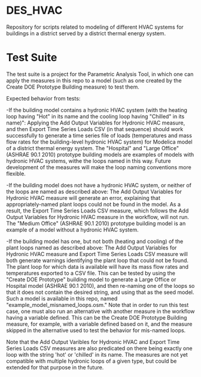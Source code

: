 # DES_HVAC
Repository for scripts related to modeling of different HVAC systems for buildings in a district served by a district thermal energy system. 

# Test Suite
The test suite is a project for the Parametric Analysis Tool, in which one can apply the measures in this repo to a model (such as one created by the Create DOE Prototype Building measure) to test them. 

Expected behavior from tests: 

-If the building model contains a hydronic HVAC system (with the heating loop having "Hot" in its name and the cooling loop having "Chilled" in its name)":
   Applying the Add Output Variables for Hydronic HVAC measure, and then Export Time Series Loads CSV (in that sequence) should work successfully to generate a time series file of loads (temperatures and mass flow rates for the building-level hydronic HVAC system) for Modelica model of a district thermal energy system. The "Hospital" and "Large Office" (ASHRAE 90.1 2010) prototype building models are examples of models with hydronic HVAC systems, withe the loops named in this way. Future development of the measures will make the loop naming conventions more flexible. 
   
-If the building model does not have a hydronic HVAC system, or neither of the loops are named as described above: 
   The Add Output Variables for Hydronic HVAC measure will generate an error, explaining that appropriately-named plant loops could not be found in the model. As a result, the Export Time Series Loads CSV measure, which follows the Add Output Variables for Hydronic HVAC measure in the workflow, will not run. The "Medium Office" (ASHRAE 90.1 2010) prototype building model is an example of a model without a hydronic HVAC system. 

-If the building model has one, but not both (heating and cooling) of the plant loops named as described above:
   The Add Output Variables for Hydronic HVAC measure and Export Time Series Loads CSV measure will both generate warnings identifying the plant loop that could not be found. The plant loop for which data is available will have its mass flow rates and temperatures exported to a CSV file. This can be tested by using the "Create DOE Prototype" building model to generate a Large Office or Hospital model (ASHRAE 90.1 2010), and then re-naming one of the loops so that it does not contain the desired string, and using that as the seed model. Such a model is available in this repo, named "example_model_misnamed_loops.osm."
   Note that in order to run this test case, one must also run an alternative with another measure in the workflow having a variable defined. This can be the Create DOE Prototype Building measure, for example, with a variable defined based on it, and the measure skipped in the alternative used to test the behavior for mis-named loops. 
   
Note that the Add Output Varibles for Hydronic HVAC and Export Time Series Loads CSV measures are also predicated on there being exactly one loop with the string 'hot' or 'chilled' in its name. The measures are not yet compatible with multiple hydronic loops of a given type, but could be extended for that purpose in the future. 
